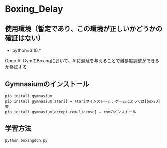 # Boxing_Delay

## 使用環境（暫定であり、この環境が正しいかどうかの確証はない）

- python=3.10.*

Open AI GymのBoxingにおいて、AIに遅延を与えることで難易度調整ができるか検証する

## Gymnasiumのインストール
```
pip install gymnasium
pip install gymnasium[atari] → atariのインストール、ゲームによっては[box2D]等
pip install gymnasium[accept-rom-license] → romのインストール
```

## 学習方法
```
python boxingdqn.py
```
